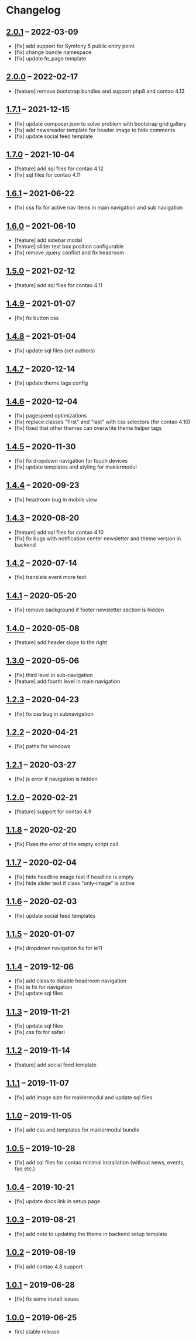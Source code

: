 # Changelog

## [2.0.1](https://github.com/contao-themes-net/odd-theme-bundle/tree/2.0.1) – 2022-03-09

- [fix] add support for Symfony 5 public entry point
- [fix] change bundle namespace
- [fix] update fe_page template

## [2.0.0](https://github.com/contao-themes-net/odd-theme-bundle/tree/2.0.0) – 2022-02-17

- [feature] remove bootstrap bundles and support php8 and contao 4.13

## [1.7.1](https://github.com/contao-themes-net/odd-theme-bundle/tree/1.7.1) – 2021-12-15

- [fix] update composer.json to solve problem with bootstrap grid gallery
- [fix] add newsreader template for header image to hide comments
- [fix] update social feed template

## [1.7.0](https://github.com/contao-themes-net/odd-theme-bundle/tree/1.7.0) – 2021-10-04

- [feature] add sql files for contao 4.12
- [fix] sql files for contao 4.11

## [1.6.1](https://github.com/contao-themes-net/odd-theme-bundle/tree/1.6.1) – 2021-06-22

- [fix] css fix for active nav items in main navigation and sub navigation

## [1.6.0](https://github.com/contao-themes-net/odd-theme-bundle/tree/1.6.0) – 2021-06-10

- [feature] add sidebar modal
- [feature] slider text box position configurable
- [fix] remove jquery conflict and fix headroom

## [1.5.0](https://github.com/contao-themes-net/odd-theme-bundle/tree/1.5.0) – 2021-02-12

- [feature] add sql files for contao 4.11

## [1.4.9](https://github.com/contao-themes-net/odd-theme-bundle/tree/1.4.9) – 2021-01-07

- [fix] fix button css

## [1.4.8](https://github.com/contao-themes-net/odd-theme-bundle/tree/1.4.8) – 2021-01-04

- [fix] update sql files (set authors)

## [1.4.7](https://github.com/contao-themes-net/odd-theme-bundle/tree/1.4.7) – 2020-12-14

- [fix] update theme tags config

## [1.4.6](https://github.com/contao-themes-net/odd-theme-bundle/tree/1.4.6) – 2020-12-04

- [fix] pagespeed optimizations
- [fix] replace classes "first" and "last" with css selectors (for contao 4.10)
- [fix] fixed that other themes can overwrite theme helper tags

## [1.4.5](https://github.com/contao-themes-net/odd-theme-bundle/tree/1.4.5) – 2020-11-30

- [fix] fix dropdown navigation for touch devices
- [fix] update templates and styling for maklermodul

## [1.4.4](https://github.com/contao-themes-net/odd-theme-bundle/tree/1.4.4) – 2020-09-23

- [fix] headroom bug in mobile view

## [1.4.3](https://github.com/contao-themes-net/odd-theme-bundle/tree/1.4.3) – 2020-08-20

- [feature] add sql files for contao 4.10
- [fix] fix bugs with notification center newsletter and theme version in backend

## [1.4.2](https://github.com/contao-themes-net/odd-theme-bundle/tree/1.4.2) – 2020-07-14

- [fix] translate event more text

## [1.4.1](https://github.com/contao-themes-net/odd-theme-bundle/tree/1.4.1) – 2020-05-20

- [fix] remove background if footer newsletter section is hidden

## [1.4.0](https://github.com/contao-themes-net/odd-theme-bundle/tree/1.4.0) – 2020-05-08

- [feature] add header slope to the right

## [1.3.0](https://github.com/contao-themes-net/odd-theme-bundle/tree/1.3.0) – 2020-05-06

- [fix] third level in sub-navigation
- [feature] add fourth level in main navigation

## [1.2.3](https://github.com/contao-themes-net/odd-theme-bundle/tree/1.2.3) – 2020-04-23

- [fix] fix css bug in subnavigation

## [1.2.2](https://github.com/contao-themes-net/odd-theme-bundle/tree/1.2.2) – 2020-04-21

- [fix] paths for windows

## [1.2.1](https://github.com/contao-themes-net/odd-theme-bundle/tree/1.2.1) – 2020-03-27

- [fix] js error if navigation is hidden

## [1.2.0](https://github.com/contao-themes-net/odd-theme-bundle/tree/1.2.0) – 2020-02-21

- [feature] support for contao 4.9

## [1.1.8](https://github.com/contao-themes-net/odd-theme-bundle/tree/1.1.8) – 2020-02-20

- [fix] Fixes the error of the empty script call

## [1.1.7](https://github.com/contao-themes-net/odd-theme-bundle/tree/1.1.7) – 2020-02-04

- [fix] hide headline image text if headline is empty
- [fix] hide slider text if class "only-image" is active

## [1.1.6](https://github.com/contao-themes-net/odd-theme-bundle/tree/1.1.6) – 2020-02-03

- [fix] update social feed templates

## [1.1.5](https://github.com/contao-themes-net/odd-theme-bundle/tree/1.1.5) – 2020-01-07

- [fix] dropdown navigation fix for ie11

## [1.1.4](https://github.com/contao-themes-net/odd-theme-bundle/tree/1.1.4) – 2019-12-06

- [fix] add class to disable headroom navigation
- [fix] ie fix for navigation
- [fix] update sql files

## [1.1.3](https://github.com/contao-themes-net/odd-theme-bundle/tree/1.1.3) – 2019-11-21

- [fix] update sql files
- [fix] css fix for safari

## [1.1.2](https://github.com/contao-themes-net/odd-theme-bundle/tree/1.1.2) – 2019-11-14

- [feature] add social feed template

## [1.1.1](https://github.com/contao-themes-net/odd-theme-bundle/tree/1.1.1) – 2019-11-07

- [fix] add image size for maklermodul and update sql files

## [1.1.0](https://github.com/contao-themes-net/odd-theme-bundle/tree/1.1.0) – 2019-11-05

- [fix] add css and templates for maklermodul bundle

## [1.0.5](https://github.com/contao-themes-net/odd-theme-bundle/tree/1.0.5) – 2019-10-28

- [fix] add sql files for contao minimal installation (without news, events, faq etc.)

## [1.0.4](https://github.com/contao-themes-net/odd-theme-bundle/tree/1.0.4) – 2019-10-21

- [fix] update docs link in setup page

## [1.0.3](https://github.com/contao-themes-net/odd-theme-bundle/tree/1.0.3) – 2019-08-21

- [fix] add note to updating the theme in backend setup template

## [1.0.2](https://github.com/contao-themes-net/odd-theme-bundle/tree/1.0.2) – 2019-08-19

- [fix] add contao 4.8 support

## [1.0.1](https://github.com/contao-themes-net/odd-theme-bundle/tree/1.0.1) – 2019-06-28

- [fix] fix some install issues

## [1.0.0](https://github.com/contao-themes-net/odd-theme-bundle/tree/1.0.0) – 2019-06-25

- first stable release
